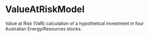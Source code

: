 # ValueAtRiskModel
Value at Risk (VaR) calculation of a hypothetical investment in four Australian Energy/Resources stocks.
